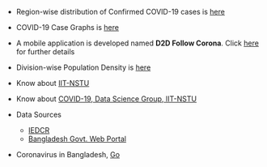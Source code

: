 
  * Region-wise distribution of Confirmed COVID-19 cases is [here](https://iit-nstu.github.io/corona-virus-bd/cases-distribution-region.html)
  * COVID-19 Case Graphs is [here](https://iit-nstu.github.io/corona-virus-bd/cases-graph.html)
  * A mobile application is developed named <b>D2D Follow Corona</b>. Click [here](https://chandradasdipok.github.io/d2dfc/) for further details
  * Division-wise Population Density is [here](https://iit-nstu.github.io/corona-virus-bd/population-density.html) 
  * Know about [IIT-NSTU](https://github.com/IIT-NSTU/corona-virus-bd)
  * Know about [COVID-19, Data Science Group, IIT-NSTU](https://iit-nstu.github.io/corona-virus-bd)
  * Data Sources
    - [IEDCR](https://www.iedcr.gov.bd)
    - [Bangladesh Govt. Web Portal](https://www.bangladesh.gov.bd)
    
  * Coronavirus in Bangladesh, [Go](https://www.corona.gov.bd)
